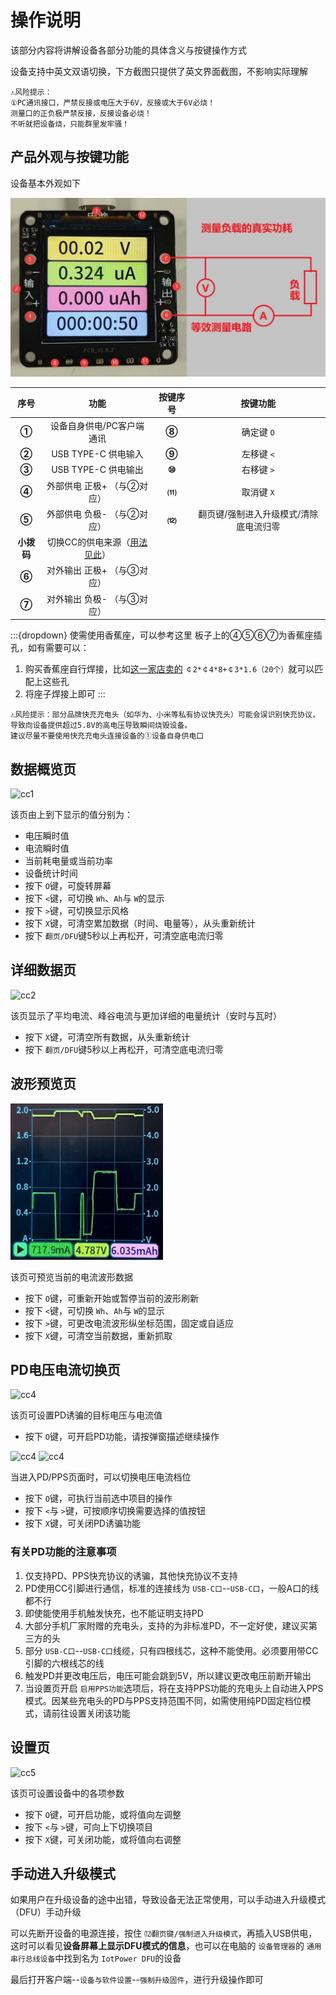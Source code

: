 # 操作说明

该部分内容将讲解设备各部分功能的具体含义与按键操作方式

设备支持中英文双语切换，下方截图只提供了英文界面截图，不影响实际理解

```{warning}
⚠风险提示：  
①PC通讯接口，严禁反接或电压大于6V，反接或大于6V必烧！  
测量口的正负极严禁反接，反接设备必烧！  
不听就把设备烧，只能群里发牢骚！
```

## 产品外观与按键功能

设备基本外观如下

![设备图](img/font.jpg)

|       序号       |                                      功能                                      |   按键序号   |        按键功能        |
| :--------------: | :-----------------------------------------------------------------------------: | :----------: | :---------------------: |
|   **①**   |                            设备自身供电/PC客户端通讯                            | **⑧** |      确定键 `O`      |
|   **②**   |                               USB TYPE-C 供电输入                               | **⑨** |      左移键 `<`      |
|   **③**   |                               USB TYPE-C 供电输出                               | **⑩** |      右移键 `>`      |
|   **④**   |                           外部供电 正极+ （与②对应）                           | **⑾** |      取消键 `X`      |
|   **⑤**   |                           外部供电 负极- （与②对应）                           | **⑿** | 翻页键/强制进入升级模式/清除底电流归零 |
| **小拨码** | 切换CC的供电来源（[用法见此](https://wiki.luatos.com/iotpower/cc/parts.html#id3)） |              |                        |
|   **⑥**   |                           对外输出 正极+ （与③对应）                           |              |                        |
|   **⑦**   |                           对外输出 负极- （与③对应）                           |              |                        |

:::{dropdown} 使需使用香蕉座，可以参考这里
板子上的④⑤⑥⑦为香蕉座插孔，如有需要可以：

1. 购买香蕉座自行焊接，比如[这一家店卖的](https://item.taobao.com/item.htm?id=680807959486) `￠2*￠4*8+￠3*1.6（20个）`就可以匹配上这些孔
2. 将座子焊接上即可
   :::

```{warning}
⚠风险提示：部分品牌快充充电头（如华为、小米等私有协议快充头）可能会误识别快充协议，导致向设备提供超过5.8V的高电压导致瞬间烧毁设备。
建议尽量不要使用快充充电头连接设备的①设备自身供电口
```

## 数据概览页

![cc1](img/cc1.png)

该页由上到下显示的值分别为：

- 电压瞬时值
- 电流瞬时值
- 当前耗电量或当前功率
- 设备统计时间
- 按下 `O`键，可旋转屏幕
- 按下 `<`键，可切换 `Wh`、`Ah`与 `W`的显示
- 按下 `>`键，可切换显示风格
- 按下 `X`键，可清空累加数据（时间、电量等），从头重新统计
- 按下 `翻页/DFU`键5秒以上再松开，可清空底电流归零

## 详细数据页

![cc2](img/cc2.png)

该页显示了平均电流、峰谷电流与更加详细的电量统计（安时与瓦时）

- 按下 `X`键，可清空所有数据，从头重新统计
- 按下 `翻页/DFU`键5秒以上再松开，可清空底电流归零

## 波形预览页

![cc3](img/cc3new.png)

该页可预览当前的电流波形数据

- 按下 `O`键，可重新开始或暂停当前的波形刷新
- 按下 `<`键，可切换 `Wh`、`Ah`与 `W`的显示
- 按下 `>`键，可更改电流波形纵坐标范围，固定或自适应
- 按下 `X`键，可清空当前数据，重新抓取

## PD电压电流切换页

![cc4](img/cc40.png)

该页可设置PD诱骗的目标电压与电流值

- 按下 `O`键，可开启PD功能，请按弹窗描述继续操作

![cc4](img/cc41.png)
![cc4](img/cc42.png)

当进入PD/PPS页面时，可以切换电压电流档位

- 按下 `O`键，可执行当前选中项目的操作
- 按下 `<`与 `>`键，可按顺序切换需要选择的值按钮
- 按下 `X`键，可关闭PD诱骗功能

### 有关PD功能的注意事项

1. 仅支持PD、PPS快充协议的诱骗，其他快充协议不支持
2. PD使用CC引脚进行通信，标准的连接线为 `USB-C口`--`USB-C口`，一般A口的线都不行
3. 即使能使用手机触发快充，也不能证明支持PD
4. 大部分手机厂家附赠的充电头，支持的为非标准PD，不一定好使，建议买第三方的头
5. 部分 `USB-C口`--`USB-C口`线缆，只有四根线芯，这种不能使用。必须要用带CC引脚的六根线芯的线
6. 触发PD并更改电压后，电压可能会跳到5V，所以建议更改电压前断开输出
7. 当设置页开启 `启用PPS功能`选项后，将在支持PPS功能的充电头上自动进入PPS模式。因某些充电头的PD与PPS支持范围不同，如需使用纯PD固定档位模式，请前往设置关闭该功能

## 设置页

![cc5](img/cc5.png)

该页可设置设备中的各项参数

- 按下 `O`键，可开启功能，或将值向左调整
- 按下 `<`与 `>`键，可向上下切换项目
- 按下 `X`键，可关闭功能，或将值向右调整

## 手动进入升级模式

如果用户在升级设备的途中出错，导致设备无法正常使用，可以手动进入升级模式（DFU）手动升级

可以先断开设备的电源连接，按住 `⑿翻页键/强制进入升级模式`，再插入USB供电，这时可以看见**设备屏幕上显示DFU模式的信息**，也可以在电脑的 `设备管理器`的 `通用串行总线设备`中找到名为 `IotPower DFU`的设备

最后打开客户端--`设备与软件设置`--`强制升级固件`，进行升级操作即可

<script>
if (navigator.language.indexOf("CN") < 0 && confirm ("Are you want to switch to English version of this page?")) {
    window.location.href = "usage-en.html";
}
</script>
